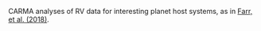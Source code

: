 CARMA analyses of RV data for interesting planet host systems, as in [Farr, et
al. (2018)](https://arxiv.org/abs/1802.09812).
